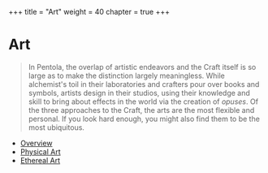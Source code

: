 +++
title = "Art"
weight = 40
chapter = true
+++

# Art

> In Pentola, the overlap of artistic endeavors and the Craft itself is so large as to make the distinction largely meaningless.
> While alchemist's toil in their laboratories and crafters pour over books and symbols, artists design in their studios, using their knowledge and skill to bring about effects in the world via the creation of _opuses_.
> Of the three approaches to the Craft, the arts are the most flexible and personal.
> If you look hard enough, you might also find them to be the most ubiquitous.

- [Overview](overview)
- [Physical Art](physical)
- [Ethereal Art](ethereal)
